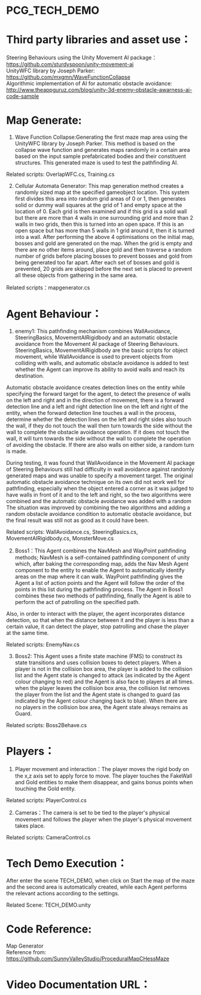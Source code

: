 # PCG_TECH_DEMO

# Third party libraries and asset use：
Steering Behaviours using the Unity Movement AI package： https://github.com/sturdyspoon/unity-movement-ai \
UnityWFC library by Joseph Parker: https://github.com/mxgmn/WaveFunctionCollapse \
Algorithmic implementation of AI for automatic obstacle avoidance: http://www.theappguruz.com/blog/unity-3d-enemy-obstacle-awarness-ai-code-sample

# Map Generate:
1. Wave Function Collapse:Generating the first maze map area using the UnityWFC library by Joseph Parker. This method is based on the collapse wave function and generates maps randomly in a certain area based on the input sample prefabricated bodies and their constituent structures. This generated maze is used to test the pathfinding AI.

Related scripts: OverlapWFC.cs, Training.cs

2. Cellular Automata Generator: This map generation method creates a randomly sized map at the specified gameobject location. This system first divides this area into random grid areas of 0 or 1, then generates solid or dummy wall squares at the grid of 1 and empty space at the location of 0. Each grid is then examined and if this grid is a solid wall but there are more than 4 walls in one surrounding grid and more than 2 walls in two grids, then this is turned into an open space. If this is an open space but has more than 5 walls in 1 grid around it, then it is turned into a wall. After performing the above 4 optimisations on the initial map, bosses and gold are generated on the map. When the grid is empty and there are no other items around, place gold and then traverse a random number of grids before placing bosses to prevent bosses and gold from being generated too far apart. After each set of bosses and gold is prevented, 20 grids are skipped before the next set is placed to prevent all these objects from gathering in the same area. 

Related scripts：mapgenerator.cs

# Agent Behaviour：
1. enemy1: This pathfinding mechanism combines WallAvoidance, SteeringBasics, MovementAIRigidbody and an automatic obstacle avoidance from the Movement AI package of Steering Behaviours. SteeringBasics, MovementAIRigidbody are the basic scripts for object movement, while WallAvoidance is used to prevent objects from colliding with walls, and automatic obstacle avoidance is added to test whether the Agent can improve its ability to avoid walls and reach its destination. 

Automatic obstacle avoidance creates detection lines on the entity while specifying the forward target for the agent, to detect the presence of walls on the left and right and in the direction of movement, there is a forward detection line and a left and right detection line on the left and right of the entity, when the forward detection line touches a wall in the process, determine whether the detection lines on the left and right sides also touch the wall, if they do not touch the wall then turn towards the side without the wall to complete the obstacle avoidance operation. If it does not touch the wall, it will turn towards the side without the wall to complete the operation of avoiding the obstacle. If there are also walls on either side, a random turn is made. 

During testing, it was found that WallAvoidance in the Movement AI package of Steering Behaviours still had difficulty in wall avoidance against randomly generated maps and was unable to specify a movement target. The original automatic obstacle avoidance technique on its own did not work well for pathfinding, especially when the object entered a corner as it was judged to have walls in front of it and to the left and right, so the two algorithms were combined and the automatic obstacle avoidance was added with a random The situation was improved by combining the two algorithms and adding a random obstacle avoidance condition to automatic obstacle avoidance, but the final result was still not as good as it could have been. 

Related scripts: WallAvoidance.cs, SteeringBasics.cs, MovementAIRigidbody.cs, MonsterMove.cs

2. Boss1：This Agent combines the NavMesh and WayPoint pathfinding methods; NavMesh is a self-contained pathfinding component of unity which, after baking the corresponding map, adds the Nav Mesh Agent component to the entity to enable the Agent to automatically identify areas on the map where it can walk. WayPoint pathfinding gives the Agent a list of action points and the Agent will follow the order of the points in this list during the pathfinding process. The Agent in Boss1 combines these two methods of pathfinding, finally the Agent is able to perform the act of patrolling on the specified path.

Also, in order to interact with the player, the agent incorporates distance detection, so that when the distance between it and the player is less than a certain value, it can detect the player, stop patrolling and chase the player at the same time.

Related scripts: EnemyNav.cs

3. Boss2: This Agent uses a finite state machine (FMS) to construct its state transitions and uses collision boxes to detect players. When a player is not in the collision box area, the player is added to the collision list and the Agent state is changed to attack (as indicated by the Agent colour changing to red) and the Agent is also face to players at all times. when the player leaves the collision box area, the collision list removes the player from the list and the Agent state is changed to guard (as indicated by the Agent colour changing back to blue). When there are no players in the collision box area, the Agent state always remains as Guard.

Related scripts: Boss2Behave.cs

# Players：
1. Player movement and interaction：The player moves the rigid body on the x,z axis set to apply force to move. The player touches the FakeWall and Gold entities to make them disappear, and gains bonus points when touching the Gold entity.

Related scripts: PlayerControl.cs

2. Cameras：The camera is set to be tied to the player's physical movement and follows the player when the player's physical movement takes place.

Related scripts: CameraControl.cs

# Tech Demo Execution：
After enter the scene TECH_DEMO, when click on Start the map of the maze and the second area is automatically created, while each Agent performs the relevant actions according to the settings.

Related Scene: TECH_DEMO.unity

# Code Reference:
Map Generator \
Reference from: https://github.com/SunnyValleyStudio/ProceduralMapCHessMaze

# Video Documentation URL：
